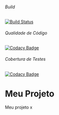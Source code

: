 ###### Build
[![Build Status](https://travis-ci.org/matheustf/testereclameaqui.svg?branch=master)](https://travis-ci.org/matheustf/testereclameaqui)

###### Qualidade de Código
[![Codacy Badge](https://api.codacy.com/project/badge/Grade/56390a4a4cab48b2865639e2dcd2d3d2)](https://www.codacy.com/app/matheustf/testereclameaqui?utm_source=github.com&amp;utm_medium=referral&amp;utm_content=matheustf/testereclameaqui&amp;utm_campaign=Badge_Grade)

###### Cobertura de Testes
[![Codacy Badge](https://api.codacy.com/project/badge/Coverage/56390a4a4cab48b2865639e2dcd2d3d2)](https://www.codacy.com/app/matheustf/testereclameaqui?utm_source=github.com&utm_medium=referral&utm_content=matheustf/testereclameaqui&utm_campaign=Badge_Coverage)

# Meu Projeto
Meu projeto x
